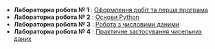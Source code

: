 - **Лабораторна робота № 1** : [Оформлення робіт та перша програма](./Lab1/)
- **Лабораторна робота № 2** : [Основи Python](./Lab2/)
- **Лабораторна робота № 3** : [Робота з числовими даними](./Lab3/)
- **Лабораторна робота № 4** : [Практичне застосування чисельних даних](./Lab4/)
